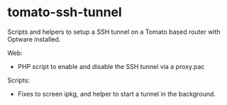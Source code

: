# tomato-ssh-tunnel

Scripts and helpers to setup a SSH tunnel on a Tomato based router with Optware installed.

Web:
  - PHP script to enable and disable the SSH tunnel via a proxy.pac
  
Scripts:
  - Fixes to screen ipkg, and helper to start a tunnel in the background.
